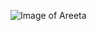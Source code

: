 ![Image of Areeta](https://avatars0.githubusercontent.com/u/20546538?s=460&u=d4bc8aed3e48e857e381e34fa01ed594903b087f&v=4)
